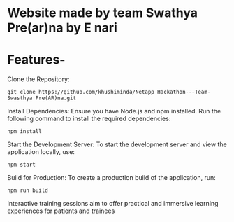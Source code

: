 # Website made by team Swathya Pre(ar)na by E nari
# Features-


Clone the Repository:

    git clone https://github.com/khushiminda/Netapp Hackathon---Team-Swasthya Pre(AR)na.git

Install Dependencies: Ensure you have Node.js and npm installed. Run the  following command to install the required dependencies:

    npm install

Start the Development Server: To start the development server and view the application locally, use:

    npm start

Build for Production: To create a production build of the application, run:

    npm run build

Interactive training sessions aim to offer
practical and immersive learning experiences
for patients and trainees

